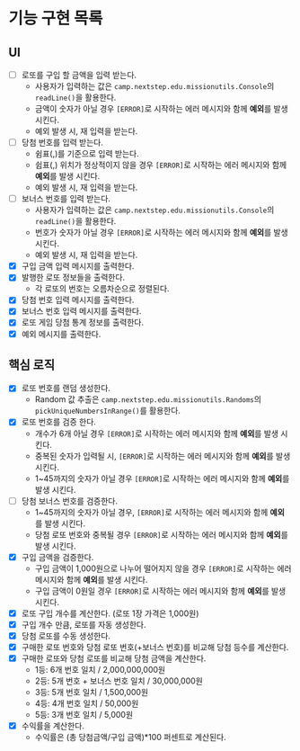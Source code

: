 # 기능 구현 목록
## UI
- [ ] 로또를 구입 할 금액을 입력 받는다.
  - 사용자가 입력하는 값은 `camp.nextstep.edu.missionutils.Console`의 `readLine()`을 활용한다.
  - 금액이 숫자가 아닐 경우 `[ERROR]`로 시작하는 에러 메시지와 함께 **예외**를 발생 시킨다.
  - 예외 발생 시, 재 입력을 받는다.
- [ ] 당첨 번호를 입력 받는다.
  - 쉼표(,)를 기준으로 입력 받는다.
  - 쉽표(,) 위치가 정상적이지 않을 경우 `[ERROR]`로 시작하는 에러 메시지와 함께 **예외**를 발생 시킨다.
  - 예외 발생 시, 재 입력을 받는다.
- [ ] 보너스 번호를 입력 받는다.
  - 사용자가 입력하는 값은 `camp.nextstep.edu.missionutils.Console`의 `readLine()`을 활용한다.
  - 번호가 숫자가 아닐 경우 `[ERROR]`로 시작하는 에러 메시지와 함께 **예외**를 발생 시킨다. 
  - 예외 발생 시, 재 입력을 받는다.
- [x] 구입 금액 입력 메시지를 출력한다.
- [x] 발행한 로또 정보들을 출력한다.
  - 각 로또의 번호는 오름차순으로 정렬된다.
- [x] 당첨 번호 입력 메시지를 출력한다.
- [x] 보너스 번호 입력 메시지를 출력한다.
- [x] 로또 게임 당첨 통계 정보를 출력한다.
- [x] 예외 메시지를 출력한다.

## 핵심 로직
- [x] 로또 번호를 랜덤 생성한다.
  - Random 값 추출은 `camp.nextstep.edu.missionutils.Randoms`의 `pickUniqueNumbersInRange()`를 활용한다.
- [x] 로또 번호를 검증 한다.
  - 개수가 6개 아닐 경우 `[ERROR]`로 시작하는 에러 메시지와 함께 **예외**를 발생 시킨다.
  - 중복된 숫자가 입력될 시, `[ERROR]`로 시작하는 에러 메시지와 함께 **예외**를 발생 시킨다.
  - 1~45까지의 숫자가 아닐 경우 `[ERROR]`로 시작하는 에러 메시지와 함께 **예외**를 발생 시킨다.
- [ ] 당첨 보너스 번호를 검증한다.
  - 1~45까지의 숫자가 아닐 경우, `[ERROR]`로 시작하는 에러 메시지와 함께 **예외**를 발생 시킨다.
  - 당첨 로또 번호와 중복될 경우 `[ERROR]`로 시작하는 에러 메시지와 함께 **예외**를 발생 시킨다.
- [x] 구입 금액을 검증한다.
  - 구입 금액이 1,000원으로 나누어 떨어지지 않을 경우 `[ERROR]`로 시작하는 에러 메시지와 함께 **예외**를 발생 시킨다.
  - 구입 금액이 0원일 경우 `[ERROR]`로 시작하는 에러 메시지와 함께 **예외**를 발생 시킨다.
- [x] 로또 구입 개수를 계산한다. (로또 1장 가격은 1,000원)
- [x] 구입 개수 만큼, 로또를 자동 생성한다.
- [x] 당첨 로또를 수동 생성한다.
- [x] 구매한 로또 번호와 당첨 로또 번호(+보너스 번호)를 비교해 당첨 등수를 계산한다.
- [x] 구매한 로또와 당첨 로또를 비교해 당첨 금액을 계산한다.
  - 1등: 6개 번호 일치 / 2,000,000,000원
  - 2등: 5개 번호 + 보너스 번호 일치 / 30,000,000원
  - 3등: 5개 번호 일치 / 1,500,000원
  - 4등: 4개 번호 일치 / 50,000원
  - 5등: 3개 번호 일치 / 5,000원
- [x] 수익률을 계산한다.
  - 수익률은 (총 당첨금액/구입 금액)*100 퍼센트로 계산된다.
 
  

    
